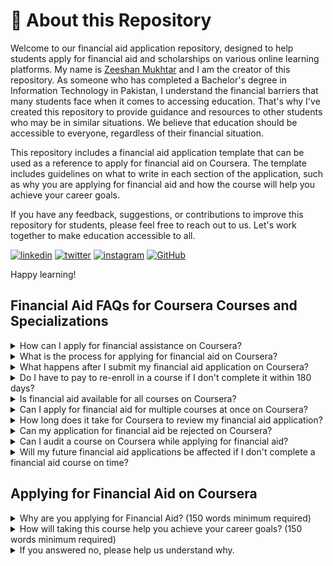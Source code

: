 # 🚀 About this Repository

<p>Welcome to our financial aid application repository, designed to help students apply for financial aid and scholarships on various online learning platforms. My name is <a href="https://www.linkedin.com/in/zeeshanmukhtar1/">Zeeshan Mukhtar</a> and I am the creator of this repository. As someone who has completed a Bachelor's degree in Information Technology in Pakistan, I understand the financial barriers that many students face when it comes to accessing education. That's why I've created this repository to provide guidance and resources to other students who may be in similar situations. We believe that education should be accessible to everyone, regardless of their financial situation.</p>

<p>This repository includes a financial aid application template that can be used as a reference to apply for financial aid on Coursera. The template includes guidelines on what to write in each section of the application, such as why you are applying for financial aid and how the course will help you achieve your career goals.</p>

<p>If you have any feedback, suggestions, or contributions to improve this repository for students, please feel free to reach out to us. Let's work together to make education accessible to all.</p>

[![linkedin](https://img.shields.io/badge/linkedin-0A66C2?style=for-the-badge&logo=linkedin&logoColor=white)](https://www.linkedin.com/in/zeeshanmukhtar1/)
[![twitter](https://img.shields.io/badge/twitter-1DA1F2?style=for-the-badge&logo=twitter&logoColor=white)](https://twitter.com/ZeshanMukhtar01)
[![instagram](https://img.shields.io/badge/instagram-E4405F?style=for-the-badge&logo=instagram&logoColor=white)](https://www.instagram.com/zeshanmukhtar01/)
[![GitHub](https://img.shields.io/badge/GitHub-100000?style=for-the-badge&logo=github&logoColor=white)](https://github.com/ZeeshanMukhtar1)

Happy learning!

## Financial Aid FAQs for Coursera Courses and Specializations

<details> <summary>How can I apply for financial assistance on Coursera?</summary> <p>To apply for financial assistance on Coursera, you need to first create a Coursera account and enroll in the course or specialization you're interested in. Once enrolled, you will find a "Financial Aid" link on the course page. Click the link and follow the instructions to submit your application.</p> </details>

<details> <summary>What is the process for applying for financial aid on Coursera?</summary> <p>The process for applying for financial aid on Coursera typically involves filling out an application form and providing supporting documents. The application form will ask you to provide information about your financial situation and why you need financial aid. You may also be asked to write a personal statement explaining how the course or specialization will help you achieve your goals.</p> </details>

<details> <summary>What happens after I submit my financial aid application on Coursera?</summary> <p>After you submit your financial aid application on Coursera, it will be reviewed by the financial aid team. If your application is approved, you will receive an email with instructions on how to enroll in the course or specialization. If your application is denied, you will also receive an email with the option to appeal the decision.</p> </details>

<details> <summary>Do I have to pay to re-enroll in a course if I don't complete it within 180 days?</summary> <p>Yes, if you don't complete the course and earn your certificate within 180 days, you will need to pay to re-enroll in the course on Coursera.</p> </details>

<details> <summary>Is financial aid available for all courses on Coursera?</summary> <p>No, financial aid is only available for select courses and specializations on Coursera. To check if a course offers financial aid, look for the "Financial Aid" link on the course page.</p> </details>

<details> <summary>Can I apply for financial aid for multiple courses at once on Coursera?</summary> <p>Yes, you can apply for financial aid for multiple courses at once on Coursera.</p> </details>

<details> <summary>How long does it take for Coursera to review my financial aid application?</summary> <p>Coursera typically takes around 15 days to review your financial aid application.</p> </details>

<details> <summary>Can my application for financial aid be rejected on Coursera?</summary> <p>Yes, your application for financial aid on Coursera can be rejected. If this happens, you will receive an email explaining the reason for the rejection and how to appeal the decision.</p> </details>

<details> <summary>Can I audit a course on Coursera while applying for financial aid?</summary> <p>Yes, you can audit a course on Coursera while applying for financial aid.</p> </details>

<details> <summary>Will my future financial aid applications be affected if I don't complete a financial aid course on time?</summary> <p>No, your future financial aid applications won't be affected if you don't complete a financial aid course on time. You can still apply for financial aid for other courses on Coursera.</p> </details>

## Applying for Financial Aid on Coursera

 <details>
    <summary>Why are you applying for Financial Aid? (150 words minimum required)</summary>
    <p>Hello, my name is [Your Name] and I am from [Your Country], a developing country. I am applying for Financial Aid for the course "[Course Name]" because I do not have a stable source of income and I cannot afford the full tuition at this time. Receiving Financial Aid for this course will allow me to gain valuable knowledge in [Write Your Career Field, e.g. Data Science], which is essential for my career growth and to make a positive impact in my community.</p>
     <p>I have been searching for a job for a long time to earn enough money to take this course, but unfortunately, I haven't found one yet. By receiving financial aid, I will be able to focus on my studies and improve my chances of finding a job in my desired field. Additionally, taking this course will enable me to take up a paid internship and pursue other courses in the same field.</p>
      <p>Investing in my education and career is crucial to me, but I am currently unable to do so due to my financial situation. I am hopeful that receiving financial aid for this course will help me advance my career and provide me with the necessary skills to succeed in my field.</p>
</details>

<details>
    <summary>How will taking this course help you achieve your career goals? (150 words minimum required)</summary>
    <p>I have a keen interest in [Write Your Career Field, e.g. Data Science] and a solid background in [Write Your Related Background, e.g. Mathematics and Statistics]. By taking this course, I will gain essential skills in [Write the Main Skills You Will Learn, e.g. Machine Learning Algorithms], which are highly sought-after in my field.</p>
     <p>The knowledge and skills gained from this course will help me take up challenging projects and solve real-world problems in my community. I plan on gaining additional skills by taking related courses and attending professional associations. I have also noticed that there are several internship and job opportunities in this field, and I am eager to take advantage of them</p>
      <p>I strongly believe that taking this course will help me achieve my career goals and contribute to the development of my community. It will provide me with the necessary skills and knowledge to succeed in my desired field and make a positive impact in my society.

</p>
</details>

<details>
    <summary>If you answered no, please help us understand why.</summary>
    <p>I believe that education should be accessible to everyone, regardless of their financial situation. However, in many developing countries, the average rate of income is low, and people struggle to meet their basic needs, such as food, shelter, and healthcare. Therefore, paying for educational courses is often not feasible.</p>
     <p>I think it is essential to have free courses and educational resources available to those who cannot afford to pay for them. It would provide them with the opportunity to learn new skills, improve their lives, and contribute to the development of their communities. Access to education is a fundamental right, and we need to ensure that everyone has access to it, irrespective of their financial situation.</p>
</details>
